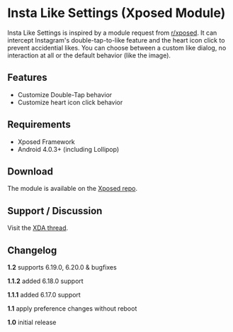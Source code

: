 # Insta Like Settings (Xposed Module) #

Insta Like Settings is inspired by a module request from [r/xposed](https://reddit.com/r/xposed/comments/2iwslh/request_disable_instagrams_doubletaptolike_feature/). It can intercept Instagram's double-tap-to-like feature and the heart icon click to prevent accidential likes. You can choose between a custom like dialog, no interaction at all or the default behavior (like the image).

## Features ##

* Customize Double-Tap behavior
* Customize heart icon click behavior

## Requirements ##

* Xposed Framework
* Android 4.0.3+ (including Lollipop)

## Download ##
The module is available on the [Xposed repo](http://repo.xposed.info/module/org.ollide.xposed.instagram).

## Support / Discussion ##

Visit the [XDA thread](http://forum.xda-developers.com/xposed/modules/mod-instagram-settings-t3041914).

## Changelog ##
**1.2**
supports 6.19.0, 6.20.0 & bugfixes

**1.1.2**
added 6.18.0 support

**1.1.1**
added 6.17.0 support

**1.1**
apply preference changes without reboot

**1.0**
initial release
